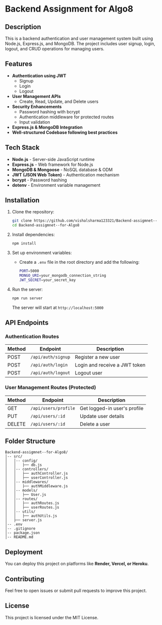 # Backend Assignment for Algo8

## Description
This is a backend authentication and user management system built using Node.js, Express.js, and MongoDB. The project includes user signup, login, logout, and CRUD operations for managing users.

## Features
- **Authentication using JWT**
  - Signup
  - Login
  - Logout
- **User Management APIs**
  - Create, Read, Update, and Delete users
- **Security Enhancements**
  - Password hashing with bcrypt
  - Authentication middleware for protected routes
  - Input validation
- **Express.js & MongoDB Integration**
- **Well-structured Codebase following best practices**

## Tech Stack
- **Node.js** - Server-side JavaScript runtime
- **Express.js** - Web framework for Node.js
- **MongoDB & Mongoose** - NoSQL database & ODM
- **JWT (JSON Web Token)** - Authentication mechanism
- **bcrypt** - Password hashing
- **dotenv** - Environment variable management

## Installation

1. Clone the repository:
   ```sh
   git clone https://github.com/vishalsharma123321/Backend-assigmnet--for-Algo8.git
   cd Backend-assigmnet--for-Algo8
   ```

2. Install dependencies:
   ```sh
   npm install
   ```

3. Set up environment variables:
   - Create a `.env` file in the root directory and add the following:
     ```sh
     PORT=5000
     MONGO_URI=your_mongodb_connection_string
     JWT_SECRET=your_secret_key
     ```

4. Run the server:
   ```sh
   npm run server
   ```
   The server will start at `http://localhost:5000`

## API Endpoints

### Authentication Routes
| Method | Endpoint         | Description      |
|--------|-----------------|------------------|
| POST   | `/api/auth/signup` | Register a new user |
| POST   | `/api/auth/login`  | Login and receive a JWT token |
| POST   | `/api/auth/logout` | Logout user |

### User Management Routes (Protected)
| Method | Endpoint         | Description      |
|--------|-----------------|------------------|
| GET    | `/api/users/profile` | Get logged-in user's profile |
| PUT    | `/api/users/:id` | Update user details |
| DELETE | `/api/users/:id` | Delete a user |

## Folder Structure
```
Backend-assigmnet--for-Algo8/
│-- src/
│   │-- config/
│   │   ├── db.js
│   │-- controllers/
│   │   ├── authController.js
│   │   ├── userController.js
│   │-- middlewares/
│   │   ├── authMiddleware.js
│   │-- models/
│   │   ├── User.js
│   │-- routes/
│   │   ├── authRoutes.js
│   │   ├── userRoutes.js
│   │-- utils/
│   │   ├── authUtils.js
│   ├── server.js
│-- .env
│-- .gitignore
│-- package.json
│-- README.md
```

## Deployment
You can deploy this project on platforms like **Render, Vercel, or Heroku**.

## Contributing
Feel free to open issues or submit pull requests to improve this project.

## License
This project is licensed under the MIT License.
